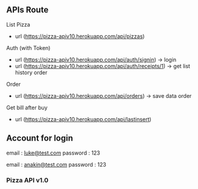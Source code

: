 ## APIs Route

List Pizza

- url (https://pizza-apiv10.herokuapp.com/api/pizzas)

Auth (with Token)

- url (https://pizza-apiv10.herokuapp.com/api/auth/signin) -> login
- url (https://pizza-apiv10.herokuapp.com/api/auth/receipts/1) -> get list history order

Order

- url (https://pizza-apiv10.herokuapp.com/api/orders) -> save data order

Get bill after buy

- url (https://pizza-apiv10.herokuapp.com/api/lastinsert)

## Account for login

email : luke@test.com
password : 123

email : anakin@test.com
password : 123

### Pizza API v1.0

